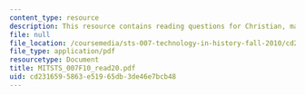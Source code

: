 ```yaml
---
content_type: resource
description: This resource contains reading questions for Christian, maps of time.
file: null
file_location: /coursemedia/sts-007-technology-in-history-fall-2010/cd2316595863e51965db3de46e7bcb48_MITSTS_007F10_read20.pdf
file_type: application/pdf
resourcetype: Document
title: MITSTS_007F10_read20.pdf
uid: cd231659-5863-e519-65db-3de46e7bcb48
---
```


